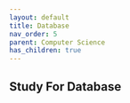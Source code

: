```yaml
---
layout: default
title: Database
nav_order: 5
parent: Computer Science
has_children: true
---
```


## Study For Database
